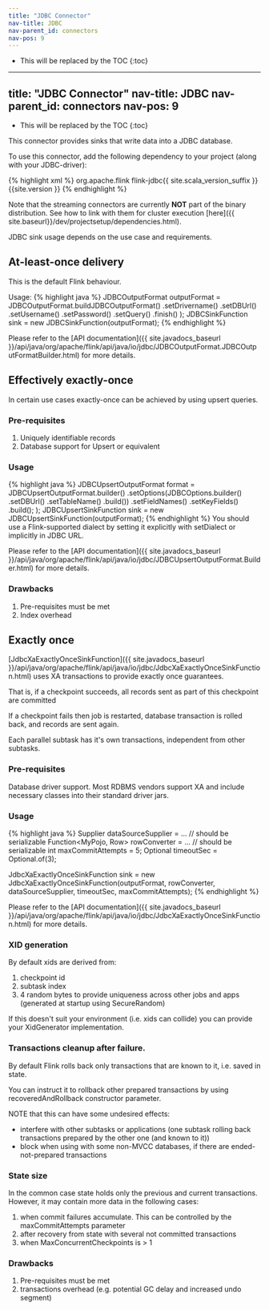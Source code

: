 ```yaml
---
title: "JDBC Connector"
nav-title: JDBC
nav-parent_id: connectors
nav-pos: 9
---
```

<!--
Licensed to the Apache Software Foundation (ASF) under one
or more contributor license agreements.  See the NOTICE file
distributed with this work for additional information
regarding copyright ownership.  The ASF licenses this file
to you under the Apache License, Version 2.0 (the
"License"); you may not use this file except in compliance
with the License.  You may obtain a copy of the License at

  http://www.apache.org/licenses/LICENSE-2.0

Unless required by applicable law or agreed to in writing,
software distributed under the License is distributed on an
"AS IS" BASIS, WITHOUT WARRANTIES OR CONDITIONS OF ANY
KIND, either express or implied.  See the License for the
specific language governing permissions and limitations
under the License.
-->

* This will be replaced by the TOC
{:toc}


---
title: "JDBC Connector"
nav-title: JDBC
nav-parent_id: connectors
nav-pos: 9
---
<!--
Licensed to the Apache Software Foundation (ASF) under one
or more contributor license agreements.  See the NOTICE file
distributed with this work for additional information
regarding copyright ownership.  The ASF licenses this file
to you under the Apache License, Version 2.0 (the
"License"); you may not use this file except in compliance
with the License.  You may obtain a copy of the License at

  http://www.apache.org/licenses/LICENSE-2.0

Unless required by applicable law or agreed to in writing,
software distributed under the License is distributed on an
"AS IS" BASIS, WITHOUT WARRANTIES OR CONDITIONS OF ANY
KIND, either express or implied.  See the License for the
specific language governing permissions and limitations
under the License.
-->

* This will be replaced by the TOC
{:toc}


This connector provides sinks that write data into a JDBC database.

To use this connector, add the following dependency to your project (along with your JDBC-driver):

{% highlight xml %}
<dependency>
  <groupId>org.apache.flink</groupId>
  <artifactId>flink-jdbc{{ site.scala_version_suffix }}</artifactId>
  <version>{{site.version }}</version>
</dependency>
{% endhighlight %}

Note that the streaming connectors are currently __NOT__ part of the binary distribution. See how to link with them for cluster execution [here]({{ site.baseurl}}/dev/projectsetup/dependencies.html).

JDBC sink usage depends on the use case and requirements.

## At-least-once delivery
This is the default Flink behaviour.

Usage:
{% highlight java %}
JDBCOutputFormat outputFormat = JDBCOutputFormat.buildJDBCOutputFormat()
                    .setDrivername(<driver class name>)
                    .setDBUrl(<jdbc url>)
                    .setUsername(<username>)
                    .setPassword(<password>)
                    .setQuery(<insert or update query>)
                    .finish()
    );
JDBCSinkFunction sink = new JDBCSinkFunction(outputFormat);
{% endhighlight %}

Please refer to the [API documentation]({{ site.javadocs_baseurl }}/api/java/org/apache/flink/api/java/io/jdbc/JDBCOutputFormat.JDBCOutputFormatBuilder.html) for more details.

## Effectively exactly-once
In certain use cases exactly-once can be achieved by using upsert queries.

### Pre-requisites
1. Uniquely identifiable records
1. Database support for Upsert or equivalent

### Usage
{% highlight java %}
JDBCUpsertOutputFormat format = JDBCUpsertOutputFormat.builder()
        .setOptions(JDBCOptions.builder()
                .setDBUrl(<jdbc url>)
                .setTableName(<table name>)
                .build())
        .setFieldNames(<fieldNames>)
        .setKeyFields(<keyFields>)
        .build();
);
JDBCUpsertSinkFunction sink = new JDBCUpsertSinkFunction(outputFormat);
{% endhighlight %}
You should use a Flink-supported dialect by setting it explicitly with setDialect or implicitly in JDBC URL.

Please refer to the [API documentation]({{ site.javadocs_baseurl }}/api/java/org/apache/flink/api/java/io/jdbc/JDBCUpsertOutputFormat.Builder.html) for more details.

### Drawbacks
1. Pre-requisites must be met
1. Index overhead

## Exactly once
[JdbcXaExactlyOnceSinkFunction]({{ site.javadocs_baseurl }}/api/java/org/apache/flink/api/java/io/jdbc/JdbcXaExactlyOnceSinkFunction.html)
uses XA transactions to provide exactly once guarantees.

That is, if a checkpoint succeeds, all records sent as part of this checkpoint are committed

If a checkpoint fails then job is restarted, database transaction is rolled back, and records are sent again.

Each parallel subtask has it's own transactions, independent from other subtasks.

### Pre-requisites
Database driver support.
Most RDBMS vendors support XA and include necessary classes into their standard driver jars.

### Usage
{% highlight java %}
Supplier<XADataSource> dataSourceSupplier = ... // should be serializable
Function<MyPojo, Row> rowConverter = ... // should be serializable
int maxCommitAttempts = 5;
Optional<Integer> timeoutSec = Optional.of(3);

JdbcXaExactlyOnceSinkFunction sink = new JdbcXaExactlyOnceSinkFunction(outputFormat,
                                                                       rowConverter,
                                                                       dataSourceSupplier,
                                                                       timeoutSec,
                                                                       maxCommitAttempts);
{% endhighlight %}

Please refer to the [API documentation]({{ site.javadocs_baseurl }}/api/java/org/apache/flink/api/java/io/jdbc/JdbcXaExactlyOnceSinkFunction.html) for more details.

### XID generation
By default xids are derived from:
1. checkpoint id
1. subtask index
1. 4 random bytes to provide uniqueness across other jobs and apps (generated at startup using SecureRandom)

If this doesn't suit your environment (i.e. xids can collide) you can provide your XidGenerator implementation.

### Transactions cleanup after failure.
By default Flink rolls back only transactions that are known to it, i.e. saved in state.

You can instruct it to rollback other prepared transactions by using recoveredAndRollback constructor parameter.

NOTE that this can have some undesired effects:
- interfere with other subtasks or applications (one subtask rolling back transactions prepared by the other one (and known to it))
- block when using with some non-MVCC databases, if there are ended-not-prepared transactions

### State size
In the common case state holds only the previous and current transactions. 
However, it may contain more data in the following cases:
1. when commit failures accumulate. This can be controlled by the maxCommitAttempts parameter
1. after recovery from state with several not committed transactions
1. when MaxConcurrentCheckpoints is > 1

### Drawbacks
1. Pre-requisites must be met
1. transactions overhead (e.g. potential GC delay and increased undo segment)
